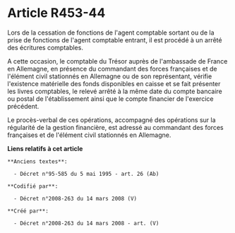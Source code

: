 # Article R453-44

Lors de la cessation de fonctions de l'agent comptable sortant ou de la prise de fonctions de l'agent comptable entrant, il
est procédé à un arrêté des écritures comptables.

A cette occasion, le comptable du Trésor auprès de l'ambassade de France en Allemagne, en présence du commandant des forces
françaises et de l'élément civil stationnés en Allemagne ou de son représentant, vérifie l'existence matérielle des fonds
disponibles en caisse et se fait présenter les livres comptables, le relevé arrêté à la même date du compte bancaire ou
postal de l'établissement ainsi que le compte financier de l'exercice précédent.

Le procès-verbal de ces opérations, accompagné des opérations sur la régularité de la gestion financière, est adressé au
commandant des forces françaises et de l'élément civil stationnés en Allemagne.

**Liens relatifs à cet article**

	**Anciens textes**:

	  - Décret n°95-585 du 5 mai 1995 - art. 26 (Ab)

	**Codifié par**:

	  - Décret n°2008-263 du 14 mars 2008 (V)

	**Créé par**:

	  - Décret n°2008-263 du 14 mars 2008 - art. (V)
